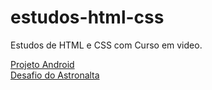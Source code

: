 # estudos-html-css
Estudos de HTML e CSS com Curso em video.

<a href="https://unanyme.github.io/estudos-html-css/modulo02/desafios/desafio10/projetoacompanhado/android.html
">Projeto Android</a>
<br>
<a href="https://unanyme.github.io/estudos-html-css/modulo02/desafios/desafio11/index.html">Desafio do Astronalta</a>